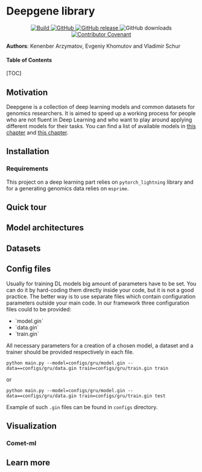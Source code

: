# Deepgene library

<p align="center">
    <a href="https://circleci.com/gh/Genomics-HSE/deepgene">
        <img alt="Build" src="https://img.shields.io/circleci/build/github/Genomics-HSE/deepgene">
    </a>
    <a href="https://github.com/Genomics-HSE/deepgene/blob/main/LICENSE">
        <img alt="GitHub" src="https://img.shields.io/github/license/Genomics-HSE/deepgene.svg?color=blue">
    </a>
    <a href="https://github.com/Genomics-HSE/deepgene/releases">
        <img alt="GitHub release" src="https://img.shields.io/github/release/Genomics-HSE/deepgene.svg">
    </a>
    <a>
        <img alt="GitHub downloads" src="https://img.shields.io/github/downloads/genomics-hse/deepgene/total">
    </a>
    <a href="https://github.com/huggingface/transformers/blob/main/CODE_OF_CONDUCT.md">
        <img alt="Contributor Covenant" src="https://img.shields.io/badge/Contributor%20Covenant-v2.0%20adopted-ff69b4.svg">
    </a>
</p>

**Authors**: Kenenber Arzymatov, Evgeniy Khomutov and Vladimir Schur

<!---->
#### Table of Contents

[TOC]
## Motivation 

Deepgene is a collection of deep learning models and common datasets for genomics researchers. It is aimed to speed up a working process for 
people who are not fluent in Deep Learning and who want to play around applying different models for their tasks. You can
find a list of available models in [this chapter](https://github.com/Genomics-HSE/deepgene#model-architectures) and
[this chapter](https://github.com/Genomics-HSE/deepgene#datasets). 

## Installation
### Requirements
This project on a deep learning part relies on `pytorch_lightning` library and for a generating genomics data relies on 
`msprime`. 

## Quick tour

## Model architectures

## Datasets

## Config files 

Usually for training DL models big amount of parameters have to be set. You can do it by hard-coding them directly inside
your code, but it is not a good practice. The better way is to use separate files which contain 
configuration parameters outside your main code.  In our framework three configuration files could to be provided: 
<ul>
  <li> `model.gin` </li>
  <li> `data.gin` </li>
  <li> `train.gin` </li>
</ul>

All necessary parameters for a creation of a chosen model, a dataset and a trainer should be provided respectively in each file. 

```
python main.py --model=configs/gru/model.gin --data==configs/gru/data.gin train=configs/gru/train.gin train
```

or 

```
python main.py --model=configs/gru/model.gin --data==configs/gru/data.gin train=configs/gru/train.gin test
```

Example of such `.gin` files can be found in `configs` directory.

## Visualization  

### Comet-ml 


## Learn more
